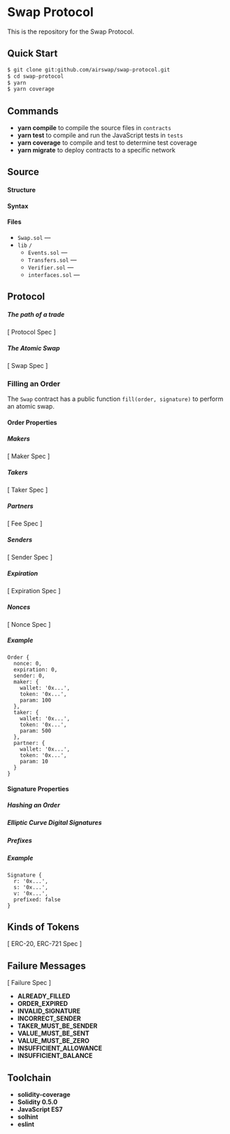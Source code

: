 # Swap Protocol
This is the repository for the Swap Protocol.

## Quick Start

```bash
$ git clone git:github.com/airswap/swap-protocol.git
$ cd swap-protocol
$ yarn
$ yarn coverage
```
## Commands

- **yarn compile** to compile the source files in `contracts`
- **yarn test** to compile and run the JavaScript tests in `tests`
- **yarn coverage** to compile and test to determine test coverage
- **yarn migrate** to deploy contracts to a specific network

## Source

#### Structure

#### Syntax

#### Files

- `Swap.sol` — 
- `lib` `/`
  - `Events.sol` — 
  - `Transfers.sol` —
  - `Verifier.sol` —
  - `interfaces.sol` — 

## Protocol

##### The path of a trade

[ Protocol Spec ]

##### The Atomic Swap

[ Swap Spec ]

### Filling an Order

The `Swap` contract has a public function `fill(order, signature)` to perform an atomic swap.

#### Order Properties

##### Makers

[ Maker Spec ]

##### Takers

[ Taker Spec ]

##### Partners

[ Fee Spec ]

##### Senders

[ Sender Spec ]

##### Expiration

[ Expiration Spec ]

##### Nonces

[ Nonce Spec ]

##### Example

```
Order {
  nonce: 0,
  expiration: 0,
  sender: 0,
  maker: {
    wallet: '0x...',
    token: '0x...',
    param: 100
  },
  taker: {
    wallet: '0x...',
    token: '0x...',
    param: 500
  },
  partner: {
    wallet: '0x...',
    token: '0x...',
    param: 10
  }
}
```

#### Signature Properties

##### Hashing an Order

##### Elliptic Curve Digital Signatures

##### Prefixes

##### Example

```
Signature {
  r: '0x...',
  s: '0x...',
  v: '0x...',
  prefixed: false
}
```

## Kinds of Tokens

[ ERC-20, ERC-721 Spec ]

## Failure Messages
[ Failure Spec ]

- **ALREADY_FILLED**
- **ORDER_EXPIRED**
- **INVALID_SIGNATURE**
- **INCORRECT_SENDER**
- **TAKER_MUST_BE_SENDER**
- **VALUE_MUST_BE_SENT**
- **VALUE_MUST_BE_ZERO**
- **INSUFFICIENT_ALLOWANCE**
- **INSUFFICIENT_BALANCE**

## Toolchain

- **solidity-coverage**
- **Solidity 0.5.0**
- **JavaScript ES7**
- **solhint**
- **eslint**

